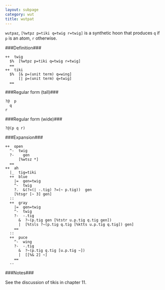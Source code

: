 ```yaml
---
layout: subpage
category: wut
title: wutpat
---
```


`wutpaz`, `[%wtpz p=tiki q=twig r=twig]` is a synthetic hoon 
that produces `q` if `p` is an atom, `r` otherwise.

###Definition###

    ++  twig  
      $%  [%wtpz p=tiki q=twig r=twig]
      ==
    ++  tiki
      $%  [& p=(unit term) q=wing]
          [| p=(unit term) q=twig]
      ==

###Regular form (tall)###

    ?@  p
      q
    r

###Regular form (wide)###

    ?@(p q r)

###Expansion###
    
    ++  open
      ^-  twig
      ?-    gen
          [%wtsz *]
      ==
    ++  ah
      |_  tig=tiki
      ++  blue
        |=  gen=twig 
        ^-  twig
        ?.  &(?=(| -.tig) ?=(~ p.tig))  gen
        [%tsgr [~ 3] gen]
      ::
      ++  gray
        |=  gen=twig
        ^-  twig
        ?-  -.tig
          &  ?~(p.tig gen [%tstr u.p.tig q.tig gen])
          |  [%tsls ?~(p.tig q.tig [%ktts u.p.tig q.tig]) gen]
        ==
      ::
      ++  puce
        ^-  wing
        ?-  -.tig
          &  ?~(p.tig q.tig [u.p.tig ~])
          |  [[%& 2] ~]
        ==
      --

###Notes###

See the discussion of tikis in chapter 11.
